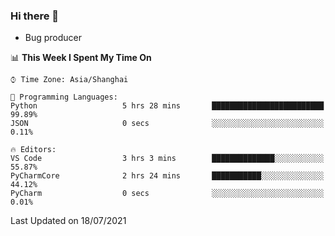 ### Hi there 👋
* Bug producer
<!--START_SECTION:waka-->
📊 **This Week I Spent My Time On** 

```text
⌚︎ Time Zone: Asia/Shanghai

💬 Programming Languages: 
Python                   5 hrs 28 mins       █████████████████████████   99.89% 
JSON                     0 secs              ░░░░░░░░░░░░░░░░░░░░░░░░░   0.11%

🔥 Editors: 
VS Code                  3 hrs 3 mins        ██████████████░░░░░░░░░░░   55.87% 
PyCharmCore              2 hrs 24 mins       ███████████░░░░░░░░░░░░░░   44.12% 
PyCharm                  0 secs              ░░░░░░░░░░░░░░░░░░░░░░░░░   0.01%

```


 Last Updated on 18/07/2021
<!--END_SECTION:waka-->
